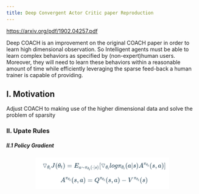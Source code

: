 ```yaml
---
title: Deep Convergent Actor Critic paper Reproduction
---
```

https://arxiv.org/pdf/1902.04257.pdf

Deep COACH is an improvement on the original COACH paper in order to learn high dimensional observation. So Intelligent agents must be able to learn complex behaviors as specified by (non-expert)human users.  Moreover, they will need to learn these behaviors within a reasonable amount of time while efficiently leveraging the sparse feed-back a human trainer is capable of providing.

<!--more-->

## I. Motivation
Adjust COACH to making use of the higher dimensional data and solve the problem of sparsity

### II. Upate Rules

   ##### II.1 Policy Gradient
<p align="center">
  <img src="/assets/images/policy_gradient.png" width="350" title="hover text">
</p>


